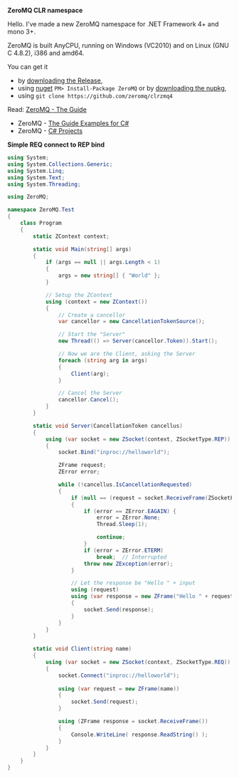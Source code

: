 ﻿
**ZeroMQ CLR namespace**

Hello. I've made a new ZeroMQ namespace for .NET Framework 4+ and mono 3+.

ZeroMQ is built AnyCPU, running on Windows (VC2010) and on Linux (GNU C 4.8.2), i386 and amd64.

You can get it
- by [downloading the Release](https://github.com/zeromq/clrzmq4/releases/tag/master00),
- using [nuget](https://www.nuget.org/packages/ZeroMQ/) `PM> Install-Package ZeroMQ` or by [downloading the nupkg](https://packages.nuget.org/api/v1/package/ZeroMQ/),
- using `git clone https://github.com/zeromq/clrzmq4`

Read: [ZeroMQ - The Guide](http://zguide.zeromq.org/page:all)
- ZeroMQ - [The Guide Examples for C#](http://github.com/metadings/zguide/tree/master/examples/C%23)
- ZeroMQ - [C# Projects](http://github.com/metadings/clrzmq-test)

**Simple REQ connect to REP bind**

```csharp
using System;
using System.Collections.Generic;
using System.Linq;
using System.Text;
using System.Threading;

using ZeroMQ;

namespace ZeroMQ.Test
{
	class Program
	{
		static ZContext context;

		static void Main(string[] args)
		{
			if (args == null || args.Length < 1)
			{
				args = new string[] { "World" };
			}

			// Setup the ZContext
			using (context = new ZContext())
			{
				// Create a cancellor
				var cancellor = new CancellationTokenSource();

				// Start the "Server"
				new Thread(() => Server(cancellor.Token)).Start();

				// Now we are the Client, asking the Server
				foreach (string arg in args)
				{
					Client(arg);
				}

				// Cancel the Server
				cancellor.Cancel();
			}
		}

		static void Server(CancellationToken cancellus)
		{
			using (var socket = new ZSocket(context, ZSocketType.REP))
			{
				socket.Bind("inproc://helloworld");

				ZFrame request;
				ZError error;

				while (!cancellus.IsCancellationRequested)
				{
					if (null == (request = socket.ReceiveFrame(ZSocketFlags.DontWait, out error)))
					{
						if (error == ZError.EAGAIN) {
							error = ZError.None;
							Thread.Sleep(1);

							continue;
						}
						if (error = ZError.ETERM)
							break;	// Interrupted
						throw new ZException(error);
					}

					// Let the response be "Hello " + input
					using (request)
					using (var response = new ZFrame("Hello " + request.ReadString()))
					{
						socket.Send(response);
					}
				}
			}
		}

		static void Client(string name)
		{
			using (var socket = new ZSocket(context, ZSocketType.REQ))
			{
				socket.Connect("inproc://helloworld");
				
				using (var request = new ZFrame(name))
				{
					socket.Send(request);
				}

				using (ZFrame response = socket.ReceiveFrame())
				{
					Console.WriteLine( response.ReadString() );
				}
			}
		}
	}
}
```
